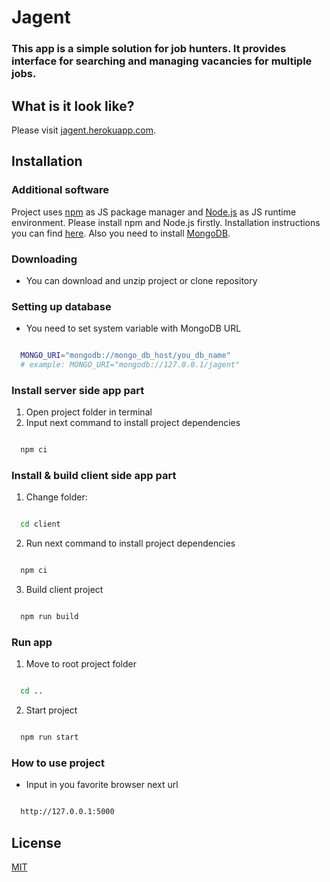 # Jagent

### This app is a simple solution for job hunters. It provides interface for searching and managing vacancies for multiple jobs.

## What is it look like?

Please visit [jagent.herokuapp.com](https://jagent.herokuapp.com/).

## Installation

### Additional software

Project uses [npm](https://www.npmjs.com) as JS package manager and [Node.js](https://nodejs.org) as JS runtime environment. Please install npm and Node.js firstly. Installation instructions you can find [here](https://docs.npmjs.com/downloading-and-installing-node-js-and-npm). Also you need to install [MongoDB](https://www.mongodb.com).

### Downloading

- You can download and unzip project or clone repository

### Setting up database

- You need to set system variable with MongoDB URL

```bash

  MONGO_URI="mongodb://mongo_db_host/you_db_name"
  # example: MONGO_URI="mongodb://127.0.0.1/jagent"

```

### Install server side app part

1. Open project folder in terminal
1. Input next command to install project dependencies

```bash

  npm ci

```

### Install & build client side app part

1. Change folder:

```bash

  cd client

```

2. Run next command to install project dependencies

```bash

  npm ci

```

3. Build client project

```bash

  npm run build

```

### Run app

1. Move to root project folder

```bash

  cd ..

```

2. Start project

```bash

  npm run start

```

### How to use project

- Input in you favorite browser next url

```bash

  http://127.0.0.1:5000

```

## License

[MIT](https://choosealicense.com/licenses/mit/)
